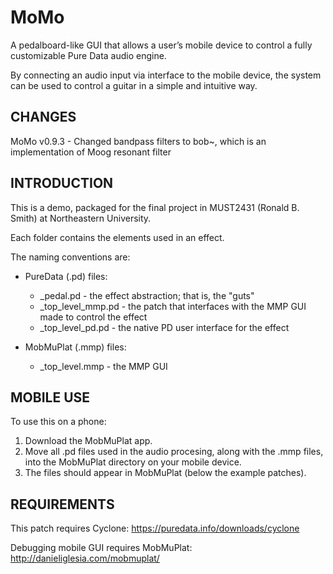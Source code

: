 # MoMo
A pedalboard-like GUI that allows a user’s mobile device to control a fully customizable Pure Data audio engine.

By connecting an audio input via interface to the mobile device, the system can be used to control a guitar in a simple and intuitive way.

## CHANGES
MoMo v0.9.3 - Changed bandpass filters to bob~, which is an implementation of Moog resonant filter

## INTRODUCTION
This is a demo, packaged for the final project in MUST2431 (Ronald B. Smith) at Northeastern University. 

Each folder contains the elements used in an effect.

The naming conventions are:

* PureData (.pd) files: 
  * <effect>_pedal.pd - the effect abstraction; that is, the "guts"
  * <effect>_top_level_mmp.pd - the patch that interfaces with the MMP GUI made to control the effect
  * <effect>_top_level_pd.pd - the native PD user interface for the effect

* MobMuPlat (.mmp) files:
  * <effect>_top_level.mmp - the MMP GUI 

## MOBILE USE
To use this on a phone:
1. Download the MobMuPlat app.
2. Move all .pd files used in the audio procesing, along with the .mmp files, into the MobMuPlat directory on your mobile device.
3. The files should appear in MobMuPlat (below the example patches).

## REQUIREMENTS
This patch requires Cyclone: https://puredata.info/downloads/cyclone

Debugging mobile GUI requires MobMuPlat: http://danieliglesia.com/mobmuplat/
